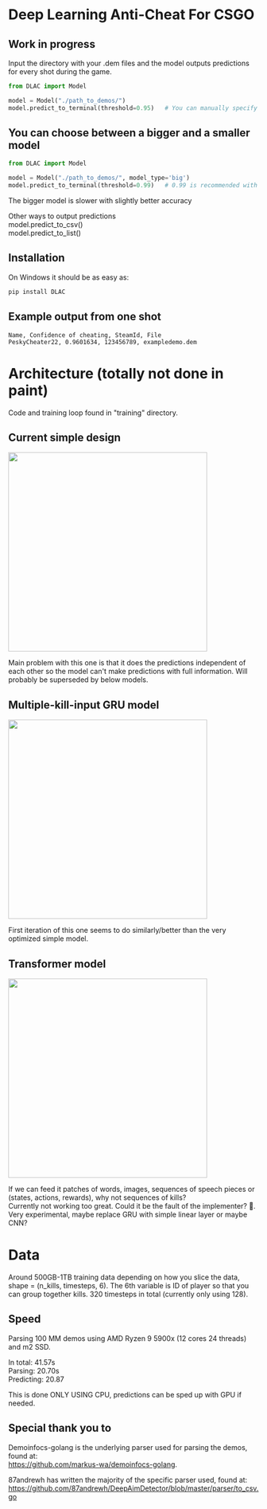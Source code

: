 # Deep Learning Anti-Cheat For CSGO

## Work in progress  

Input the directory with your .dem files and the model outputs predictions for every shot during the game.

```python
from DLAC import Model

model = Model("./path_to_demos/")
model.predict_to_terminal(threshold=0.95)   # You can manually specify threshold, 0.95 by default
```

## You can choose between a bigger and a smaller model
```python
from DLAC import Model

model = Model("./path_to_demos/", model_type='big')
model.predict_to_terminal(threshold=0.99)   # 0.99 is recommended with the bigger model
```
The bigger model is slower with slightly better accuracy  


Other ways to output predictions  
model.predict_to_csv()  
model.predict_to_list()

## Installation
On Windows it should be as easy as:
```python
pip install DLAC
```



## Example output from one shot  
```CSV
Name, Confidence of cheating, SteamId, File
PeskyCheater22, 0.9601634, 123456789, exampledemo.dem
```

# Architecture (totally not done in paint)
Code and training loop found in "training" directory.
## Current simple design
 
<img src="https://github.com/LaihoE/DLAC/blob/main/images/current.png?raw=true" width="400">  

Main problem with this one is that it does the predictions independent of each other so the model can't make predictions with full information. Will probably be superseded by below models.
## Multiple-kill-input GRU model

<img src="https://github.com/LaihoE/DLAC/blob/main/images/Gruception.png?raw=true" width="400">  

First iteration of this one seems to do similarly/better than the very optimized simple model.
## Transformer model

<img src="https://github.com/LaihoE/DLAC/blob/main/images/Transformer.png?raw=true" width="400">  

If we can feed it patches of words, images, sequences of speech pieces or (states, actions, rewards), why not sequences of kills?  
Currently not working too great. Could it be the fault of the implementer? 🤔. Very experimental, maybe replace GRU with simple linear layer or maybe CNN?

# Data
Around 500GB-1TB training data depending on how you slice the data, shape = (n_kills, timesteps, 6). The 6th variable is ID of player so that you can group together kills. 320 timesteps in total (currently only using 128).

## Speed
Parsing 100 MM demos using AMD Ryzen 9 5900x (12 cores 24 threads) and m2 SSD. 

In total: 41.57s  
Parsing: 20.70s    
Predicting: 20.87

This is done ONLY USING CPU, predictions can be sped up with GPU if needed.




## Special thank you to
Demoinfocs-golang is the underlying parser used for parsing the demos, found at:  
https://github.com/markus-wa/demoinfocs-golang.  

87andrewh has written the majority of the specific parser used, found at: https://github.com/87andrewh/DeepAimDetector/blob/master/parser/to_csv.go